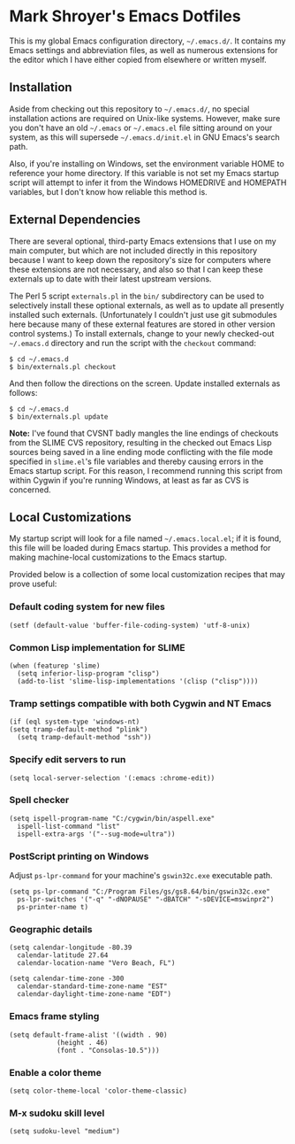 Mark Shroyer's Emacs Dotfiles
=============================

This is my global Emacs configuration directory, `~/.emacs.d/`.  It
contains my Emacs settings and abbreviation files, as well as numerous
extensions for the editor which I have either copied from elsewhere or
written myself.


Installation
------------

Aside from checking out this repository to `~/.emacs.d/`, no special
installation actions are required on Unix-like systems.  However, make sure
you don't have an old `~/.emacs` or `~/.emacs.el` file sitting around on
your system, as this will supersede `~/.emacs.d/init.el` in GNU Emacs's
search path.

Also, if you're installing on Windows, set the environment variable HOME to
reference your home directory.  If this variable is not set my Emacs
startup script will attempt to infer it from the Windows HOMEDRIVE and
HOMEPATH variables, but I don't know how reliable this method is.


External Dependencies
---------------------

There are several optional, third-party Emacs extensions that I use on my
main computer, but which are not included directly in this repository
because I want to keep down the repository's size for computers where these
extensions are not necessary, and also so that I can keep these externals
up to date with their latest upstream versions.

The Perl 5 script `externals.pl` in the `bin/` subdirectory can be used to
selectively install these optional externals, as well as to update all
presently installed such externals.  (Unfortunately I couldn't just use git
submodules here because many of these external features are stored in other
version control systems.)  To install externals, change to your newly
checked-out `~/.emacs.d` directory and run the script with the `checkout`
command:

    $ cd ~/.emacs.d
    $ bin/externals.pl checkout

And then follow the directions on the screen.  Update installed externals
as follows:

    $ cd ~/.emacs.d
    $ bin/externals.pl update

**Note:** I've found that CVSNT badly mangles the line endings of checkouts
from the SLIME CVS repository, resulting in the checked out Emacs Lisp
sources being saved in a line ending mode conflicting with the file mode
specified in `slime.el`'s file variables and thereby causing errors in the
Emacs startup script.  For this reason, I recommend running this script
from within Cygwin if you're running Windows, at least as far as CVS is
concerned.


Local Customizations
--------------------

My startup script will look for a file named `~/.emacs.local.el`; if it is
found, this file will be loaded during Emacs startup.  This provides a
method for making machine-local customizations to the Emacs startup.

Provided below is a collection of some local customization recipes that may
prove useful:

### Default coding system for new files ###

    (setf (default-value 'buffer-file-coding-system) 'utf-8-unix)

### Common Lisp implementation for SLIME ###

    (when (featurep 'slime)
      (setq inferior-lisp-program "clisp")
      (add-to-list 'slime-lisp-implementations '(clisp ("clisp"))))

### Tramp settings compatible with both Cygwin and NT Emacs ###

    (if (eql system-type 'windows-nt)
	(setq tramp-default-method "plink")
      (setq tramp-default-method "ssh"))

### Specify edit servers to run ###

    (setq local-server-selection '(:emacs :chrome-edit))

### Spell checker ###

    (setq ispell-program-name "C:/cygwin/bin/aspell.exe"
	  ispell-list-command "list"
	  ispell-extra-args '("--sug-mode=ultra"))

### PostScript printing on Windows ###

Adjust `ps-lpr-command` for your machine's `gswin32c.exe` executable path.

    (setq ps-lpr-command "C:/Program Files/gs/gs8.64/bin/gswin32c.exe"
	  ps-lpr-switches '("-q" "-dNOPAUSE" "-dBATCH" "-sDEVICE=mswinpr2")
	  ps-printer-name t)

### Geographic details ###

    (setq calendar-longitude -80.39
	  calendar-latitude 27.64
	  calendar-location-name "Vero Beach, FL")

    (setq calendar-time-zone -300
	  calendar-standard-time-zone-name "EST"
	  calendar-daylight-time-zone-name "EDT")

### Emacs frame styling ###

    (setq default-frame-alist '((width . 90)
				(height . 46)
				(font . "Consolas-10.5")))

### Enable a color theme ###

    (setq color-theme-local 'color-theme-classic)

### M-x sudoku skill level ###

    (setq sudoku-level "medium")
